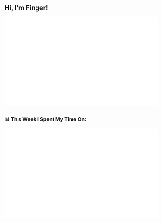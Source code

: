 <h2> Hi, I'm Finger!</h2>

<img align="right" src="https://raw.githubusercontent.com/spianmo/github-stats/master/generated/overview.svg#gh-light-mode-only">

<!-- <img align="right" height="160em" src="https://github-readme-stats-eight-theta.vercel.app/api/top-langs/?username=spianmo&layout=compact&langs_count=8&theme=algolia"/>	 -->
	
```go
package main

type Me struct {
	Name   string
	Job    string
	Code   string
	Skills string
}

func main() {
	me := &Me{
		Name:   "Finger",
		Job:    "Client-side Engineer",
		Code:   "Java and C++ and Others",
		Skills: "Android Security NLP ^o^",
	}
	_ = me
}
```


<h3>📊 This Week I Spent My Time On:</h3>
<img align='right' src="https://raw.githubusercontent.com/spianmo/github-stats/master/generated/languages.svg#gh-light-mode-only">

<!--START_SECTION:waka-->

```txt
Java                   12 hrs 6 mins   ███████████░░░░░░░░░░░░░░   43.76 %
Kotlin                 8 hrs 8 mins    ███████▒░░░░░░░░░░░░░░░░░   29.44 %
XML                    2 hrs 13 mins   ██░░░░░░░░░░░░░░░░░░░░░░░   08.04 %
TypeScript             1 hr 55 mins    █▓░░░░░░░░░░░░░░░░░░░░░░░   06.94 %
Properties             1 hr 8 mins     █░░░░░░░░░░░░░░░░░░░░░░░░   04.14 %
```

<!--END_SECTION:waka-->
